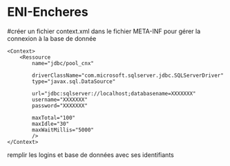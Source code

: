 # ENI-Encheres

#créer un fichier context.xml dans le fichier META-INF pour gérer la connexion à la base de donnée
<?xml version="1.0" encoding="UTF-8"?>
	<Context>
		<Ressource
			name="jdbc/pool_cnx"
			
			driverClassName="com.microsoft.sqlserver.jdbc.SQLServerDriver"
			type="javax.sql.DataSource"
			
			url="jdbc:sqlserver://localhost;databasename=XXXXXXX"
			username="XXXXXXX"
			password="XXXXXXX"
			
			maxTotal="100"
			maxIdle="30"
			maxWaitMillis="5000"		
			/>
	</Context>

remplir les logins et base de données avec ses identifiants
